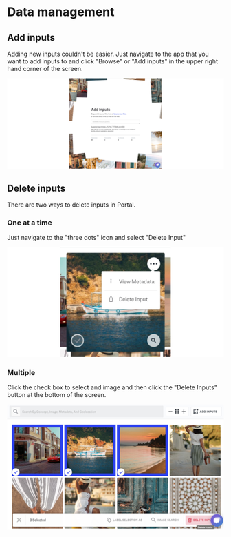 # Data management

## Add inputs

Adding new inputs couldn't be easier. Just navigate to the app that you want to add inputs to and click "Browse" or "Add inputs" in the upper right hand corner of the screen.

![image](../.gitbook/assets/add_inputs.jpg)

## Delete inputs

There are two ways to delete inputs in Portal.

### One at a time

Just navigate to the "three dots" icon and select "Delete Input"

![image](../.gitbook/assets/delete_three_dots.jpg)

### Multiple

Click the check box to select and image and then click the "Delete Inputs" button at the bottom of the screen.

![image](../.gitbook/assets/delete_multiple.jpg)

